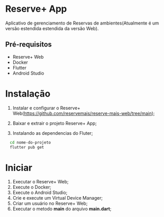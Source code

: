 # Reserve+ App

Aplicativo de gerenciamento de Reservas de ambientes(Atualmente é um versão estendida estendida da versão Web).

## Pré-requisitos
* Reserve+ Web 
* Docker
* Flutter
* Android Studio

# Instalação
1. Instalar e configurar o Reserve+ Web(https://github.com/reservemais/reserve-mais-web/tree/main);
   
2. Baixar e extrair o projeto Reserve+ App;

3. Instalando as dependencias do Fluter;
```bash
  cd nome-do-projeto
  flutter pub get
```

# Iniciar
1. Executar o Reserve+ Web;
2. Execute o Docker;
3. Execute o Android Studio;
4. Crie e execute um Virtual Device Manager;
6. Criar um usuário no Reserve+ Web; 
6. Executar o metodo **main** do arquivo **main.dart**;
